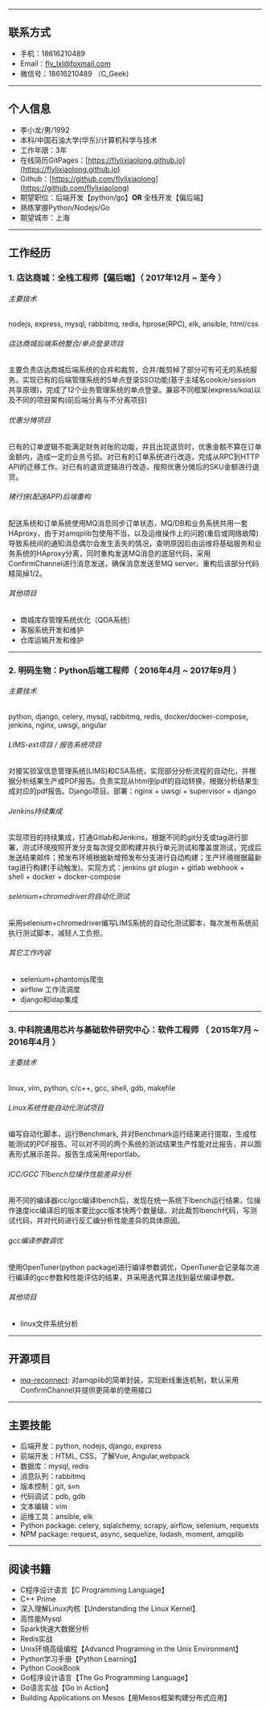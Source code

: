 ***
## 联系方式

- 手机：18616210489
- Email：fly_lxl@foxmail.com
- 微信号：18616210489 （C_Geek)

***
## 个人信息

 - 李小龙/男/1992 
 - 本科/中国石油大学(华东)/计算机科学与技术 
 - 工作年限：3年
 - 在线简历GitPages：[https://flylixiaolong.github.io](https://flylixiaolong.github.io)
 - Github：[https://github.com/flylixiaolong](https://github.com/flylixiaolong)
 - 期望职位：后端开发【python/go】**OR** 全栈开发【偏后端】
 - 熟练掌握Python/Nodejs/Go
 - 期望城市：上海

---
## 工作经历

###  1. 店达商城：全栈工程师【偏后端】（ 2017年12月 ~ 至今 ）


###### 主要技术

nodejs, express, mysql, rabbitmq, redis, hprose(RPC), elk, ansible, html/css

###### 店达商城后端系统整合/单点登录项目
主要负责店达商城后端系统的合并和裁剪，合并/裁剪掉了部分可有可无的系统服务。实现已有的后端管理系统的S单点登录SSO功能(基于主域名cookie/session共享原理)，完成了12个业务管理系统的单点登录。兼容不同框架(express/koa)以及不同的项目架构(前后端分离与不分离项目)


###### 优惠分摊项目 
已有的订单逻辑不能满足财务对账的功能，并且出现退货时，优惠金额不算在订单金额内，造成一定的业务亏损。对已有的订单系统进行改造，完成从RPC到HTTP API的迁移工作。对已有的退货逻辑进行改造，按照优惠分摊后的SKU金额进行退货。

###### 猪行侠(配送APP)后端重构

配送系统和订单系统使用MQ消息同步订单状态，MQ/DB和业务系统共用一套HAproxy，由于对amqplib包使用不当，以及运维操作上的问题(重启或网络故障)导致系统间的通知消息偶尔会发生丢失的情况，查明原因后由运维将基础服务和业务系统的HAproxy分离，同时重构发送MQ消息的底层代码，采用ConfirmChannel进行消息发送，确保消息发送至MQ server。重构后该部分代码精简掉1/2。


###### 其他项目
- 商城库存管理系统优化（QOA系统）
- 客服系统开发和维护
- 仓库运输开发和维护

---
### 2. 明码生物：Python后端工程师（ 2016年4月 ~ 2017年9月 ）

###### 主要技术

python, django, celery, mysql, rabbitmq, redis, docker/docker-compose, jenkins, nginx, uwsgi, angular

###### LIMS-ext项目 / 报告系统项目
对接实验室信息管理系统(LIMS)和CSA系统，实现部分分析流程的自动化，并根据分析结果生产成PDF报告。负责实现从html到pdf的自动转换，根据分析结果生成对应的pdf报告。Django项目。部署：nginx + uwsgi + supervisor + django


###### Jenkins持续集成
实现项目的持续集成，打通Gitlab和Jenkins，根据不同的git分支或tag进行部署，测试环境按照开发分支每次提交即构建并执行单元测试和覆盖度测试，完成后发送结果邮件；预发布环境根据新增预发布分支进行自动构建；生产环境根据最新tag进行构建(手动触发)。实现方式：jenkins git plugin +
gitlab webhook + shell + docker + docker-compose


###### selenium+chromedriver的自动化测试
采用selenium+chromedriver编写LIMS系统的自动化测试脚本，每次发布系统前执行测试脚本，减轻人工负担。

###### 其它工作内容
- selenium+phantomjs爬虫
- airflow 工作流调度
- django和ldap集成

---

### 3. 中科院通用芯片与基础软件研究中心：软件工程师 （ 2015年7月 ~ 2016年4月 ）

###### 主要技术

linux, vim, python, c/c++, gcc, shell, gdb, makefile

###### Linux系统性能自动化测试项目
编写自动化脚本，运行Benchmark,  并对Benchmark运行结果进行提取，生成性能测试的PDF报告。可以对不同的两个系统的测试结果生产性能对比报告，并以图表形式展示差异。报告生成采用reportlab。


###### ICC/GCC下lbench位操作性能差异分析
用不同的编译器icc/gcc编译lbench后，发现在统一系统下lbench运行结果，位操作速度icc编译后的版本要比gcc版本快两个数量级。对此裁剪lbench代码，写测试代码，并对代码进行反汇编分析性能差异的具体原因。

###### gcc编译参数调优
使用OpenTuner(python package)进行编译参数调优，OpenTuner会记录每次进行编译的gcc参数和性能评估的结果，并采用迭代算法找到最优编译参数。

###### 其他项目
- linux文件系统分析

---
## 开源项目

 - [mq-reconnect](https://github.com/flylixiaolong/MQ-Reconnect#readme): 对amqplib的简单封装，实现断线重连机制，默认采用ConfirmChannel并提供更简单的使用接口

***
## 主要技能

- 后端开发：python, nodejs, django, express
- 前端开发：HTML, CSS，了解Vue, Angular,webpack
- 数据库：mysql, redis
- 消息队列：rabbitmq
- 版本控制：git, svn
- 代码调试：pdb, gdb
- 文本编辑：vim
- 运维工具：ansible, elk
- Python package: celery, sqlalchemy, scrapy, airflow, selenium, requests
- NPM package: request,  async,  sequelize,  lodash,  moment,  amqplib 

***
## 阅读书籍

- C程序设计语言【C Programming Language】
- C++ Prime
- 深入理解Linux内核【Understanding the Linux Kernel】
- 高性能Mysql
- Spark快速大数据分析
- Redis实战
- Unix环境高级编程【Advancd Programing in the Unix Environment】
- Python学习手册【Python Learning】
- Python CookBook
- Go程序设计语言【The Go Programming Language】
- Go语言实战【Go in Action】
- Building Applications on Mesos【用Mesos框架构建分布式应用】
